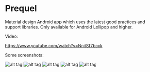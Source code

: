 # Prequel
Material design Android app which uses the latest good practices and support libraries. Only available for Android Lollipop and higher.

Video:

https://www.youtube.com/watch?v=NnitSf7bcxk

Some screenshots:

![alt tag](http://i.imgur.com/fDJhU34m.jpg)
![alt tag](http://i.imgur.com/V4zSQqtm.png)
![alt tag](http://i.imgur.com/KZwpeh9m.png)
![alt tag](http://i.imgur.com/pB6TCl7m.png)
![alt tag](http://i.imgur.com/775pP1pm.png)
